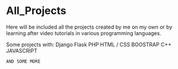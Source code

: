 # All_Projects
Here will be included all the projects created by me on my own or by learning after video tutorials in various programming languages.

Some projects with:
    Django
    Flask
    PHP
    HTML / CSS
    BOOSTRAP 
    C++
    JAVASCRIPT
    
    AND SOME MORE
